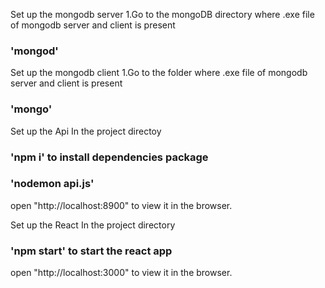 
Set up the mongodb server
1.Go to the mongoDB directory where .exe file of mongodb server and client is present 
### 'mongod'
Set up the mongodb client
1.Go to the folder where .exe file of mongodb server and client is present 
### 'mongo'

Set up the Api
In the project directoy
### 'npm i' to install dependencies package
### 'nodemon api.js'
open "http://localhost:8900" to view it in the browser.

Set up the React
In the project directory
### 'npm start' to start the react app
open "http://localhost:3000" to view it in the browser.



